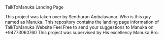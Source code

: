 TalkToManuka Landing Page

This project was taken over by Senthuran Ambalavanar.
Who is this guy named as Manuka.
This repository contains the landing page information of TalkToManuka Website
Feel Free to send your suggestions to Manuka on +94773060760
This project was supervised by His excellency Manuka Bro.
